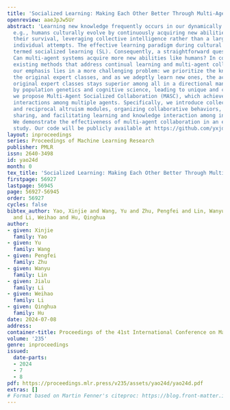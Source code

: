 ```yaml
---
title: 'Socialized Learning: Making Each Other Better Through Multi-Agent Collaboration'
openreview: aaeJpJw5Ur
abstract: 'Learning new knowledge frequently occurs in our dynamically changing world,
  e.g., humans culturally evolve by continuously acquiring new abilities to sustain
  their survival, leveraging collective intelligence rather than a large number of
  individual attempts. The effective learning paradigm during cultural evolution is
  termed socialized learning (SL). Consequently, a straightforward question arises:
  Can multi-agent systems acquire more new abilities like humans? In contrast to most
  existing methods that address continual learning and multi-agent collaboration,
  our emphasis lies in a more challenging problem: we prioritize the knowledge in
  the original expert classes, and as we adeptly learn new ones, the accuracy in the
  original expert classes stays superior among all in a directional manner. Inspired
  by population genetics and cognitive science, leading to unique and complete development,
  we propose Multi-Agent Socialized Collaboration (MASC), which achieves SL through
  interactions among multiple agents. Specifically, we introduce collective collaboration
  and reciprocal altruism modules, organizing collaborative behaviors, promoting information
  sharing, and facilitating learning and knowledge interaction among individuals.
  We demonstrate the effectiveness of multi-agent collaboration in an extensive empirical
  study. Our code will be publicly available at https://github.com/yxjdarren/SL.'
layout: inproceedings
series: Proceedings of Machine Learning Research
publisher: PMLR
issn: 2640-3498
id: yao24d
month: 0
tex_title: 'Socialized Learning: Making Each Other Better Through Multi-Agent Collaboration'
firstpage: 56927
lastpage: 56945
page: 56927-56945
order: 56927
cycles: false
bibtex_author: Yao, Xinjie and Wang, Yu and Zhu, Pengfei and Lin, Wanyu and Li, Jialu
  and Li, Weihao and Hu, Qinghua
author:
- given: Xinjie
  family: Yao
- given: Yu
  family: Wang
- given: Pengfei
  family: Zhu
- given: Wanyu
  family: Lin
- given: Jialu
  family: Li
- given: Weihao
  family: Li
- given: Qinghua
  family: Hu
date: 2024-07-08
address:
container-title: Proceedings of the 41st International Conference on Machine Learning
volume: '235'
genre: inproceedings
issued:
  date-parts:
  - 2024
  - 7
  - 8
pdf: https://proceedings.mlr.press/v235/assets/yao24d/yao24d.pdf
extras: []
# Format based on Martin Fenner's citeproc: https://blog.front-matter.io/posts/citeproc-yaml-for-bibliographies/
---
```

